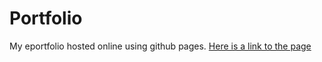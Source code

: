 # Portfolio
My eportfolio hosted online using github pages.
[Here is a link to the page](https://appropriately.github.io/portfolio/ "Portfolio")
